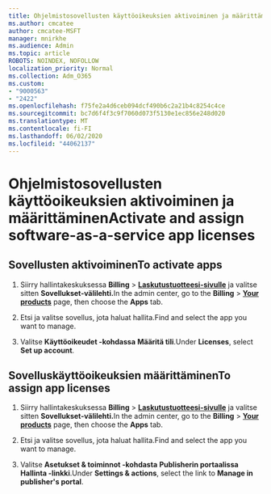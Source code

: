 ```yaml
---
title: Ohjelmistosovellusten käyttöoikeuksien aktivoiminen ja määrittäminen
ms.author: cmcatee
author: cmcatee-MSFT
manager: mnirkhe
ms.audience: Admin
ms.topic: article
ROBOTS: NOINDEX, NOFOLLOW
localization_priority: Normal
ms.collection: Adm_O365
ms.custom:
- "9000563"
- "2422"
ms.openlocfilehash: f75fe2a4d6ceb094dcf490b6c2a21b4c8254c4ce
ms.sourcegitcommit: bc7d6f4f3c9f7060d073f5130e1ec856e248d020
ms.translationtype: MT
ms.contentlocale: fi-FI
ms.lasthandoff: 06/02/2020
ms.locfileid: "44062137"
---
```

# <a name="activate-and-assign-software-as-a-service-app-licenses"></a><span data-ttu-id="2aece-102">Ohjelmistosovellusten käyttöoikeuksien aktivoiminen ja määrittäminen</span><span class="sxs-lookup"><span data-stu-id="2aece-102">Activate and assign software-as-a-service app licenses</span></span> 

## <a name="to-activate-apps"></a><span data-ttu-id="2aece-103">Sovellusten aktivoiminen</span><span class="sxs-lookup"><span data-stu-id="2aece-103">To activate apps</span></span>

1. <span data-ttu-id="2aece-104">Siirry hallintakeskuksessa **Billing**  >  **[Laskutustuotteesi-sivulle](https://go.microsoft.com/fwlink/p/?linkid=842054)** ja valitse sitten **Sovellukset-välilehti.**</span><span class="sxs-lookup"><span data-stu-id="2aece-104">In the admin center, go to the **Billing** > **[Your products](https://go.microsoft.com/fwlink/p/?linkid=842054)** page, then choose the **Apps** tab.</span></span>

2. <span data-ttu-id="2aece-105">Etsi ja valitse sovellus, jota haluat hallita.</span><span class="sxs-lookup"><span data-stu-id="2aece-105">Find and select the app you want to manage.</span></span>

3. <span data-ttu-id="2aece-106">Valitse **Käyttöoikeudet -kohdassa** **Määritä tili**.</span><span class="sxs-lookup"><span data-stu-id="2aece-106">Under **Licenses**, select **Set up account**.</span></span>  

## <a name="to-assign-app-licenses"></a><span data-ttu-id="2aece-107">Sovelluskäyttöoikeuksien määrittäminen</span><span class="sxs-lookup"><span data-stu-id="2aece-107">To assign app licenses</span></span>

1. <span data-ttu-id="2aece-108">Siirry hallintakeskuksessa **Billing**  >  **[Laskutustuotteesi-sivulle](https://go.microsoft.com/fwlink/p/?linkid=842054)** ja valitse sitten **Sovellukset-välilehti.**</span><span class="sxs-lookup"><span data-stu-id="2aece-108">In the admin center, go to the **Billing** > **[Your products](https://go.microsoft.com/fwlink/p/?linkid=842054)** page, then choose the **Apps** tab.</span></span>

2. <span data-ttu-id="2aece-109">Etsi ja valitse sovellus, jota haluat hallita.</span><span class="sxs-lookup"><span data-stu-id="2aece-109">Find and select the app you want to manage.</span></span>  

3. <span data-ttu-id="2aece-110">Valitse **Asetukset & toiminnot -kohdasta** **Publisherin portaalissa Hallinta -linkki**.</span><span class="sxs-lookup"><span data-stu-id="2aece-110">Under **Settings & actions**, select the link to **Manage in publisher's portal**.</span></span>